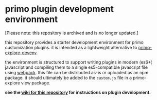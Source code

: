 # primo plugin development environment

[Please note: this repository is archived and is no longer updated.]

this repository provides a starter development environment for primo customization plugins. it is intended as a lightweight alternative to [primo-explore-devenv](https://github.com/ExLibrisGroup/primo-explore-devenv).

the environment is structured to support writing plugins in modern (es6+) javascript and compiling them to a single es5-compatible javascript file using [webpack](https://webpack.js.org/). this file can be distributed as-is or uploaded as an npm package. it should ultimately be added to the `custom.js` file in a primo-explore view package.

**see the [wiki for this repository](https://github.com/alliance-pcsg/primo-plugin-devenv/wiki) for instructions on plugin development.**
